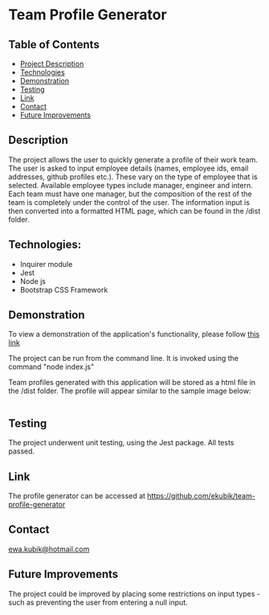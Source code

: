 # Team Profile Generator

## Table of Contents
* <a href="#description">Project Description</a>
* <a href="#technologies">Technologies</a>
* <a href="#demonstration">Demonstration </a>
* <a href="#testing">Testing</a>
* <a href="#link">Link </a>
* <a href="#contact">Contact</a>
* <a href="#future-improvements">Future Improvements</a>


## Description
The project allows the user to quickly generate a profile of their work team. The user is asked to input employee details (names, employee ids, email addresses, github profiles etc.). These vary on the type of employee that is selected. Available employee types include manager, engineer and intern. Each team must have one manager, but the composition of the rest of the team is completely under the control of the user. The information input is then converted into a formatted HTML page, which can be found in the /dist folder.

## Technologies:
* Inquirer module
* Jest
* Node js
* Bootstrap CSS Framework


## Demonstration
To view a demonstration of the application's functionality, please follow <a href="" target="_blank" > this link </a>

The project can be run from the command line. It is invoked using the command "node index.js"

Team profiles generated with this application will be stored as a html file in the /dist folder. The profile will appear similar to the sample image below:

<img>




## Testing
The project underwent unit testing, using the Jest package. All tests passed.



## Link
The profile generator can be accessed at <a href="https://github.com/ekubik/team-profile-generator" target="_blank"> https://github.com/ekubik/team-profile-generator</a>


## Contact
<a href="mailto:ewa.kubik@hotmail.com" > ewa.kubik@hotmail.com </a>

## Future Improvements
The project could be improved by placing some restrictions on input types - such as preventing the user from entering a null input.
